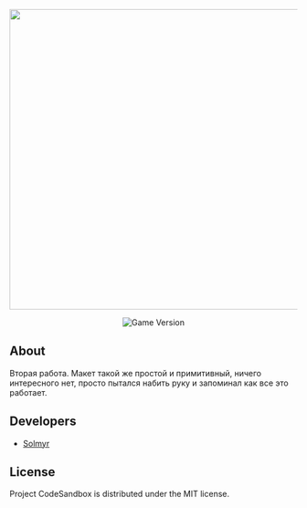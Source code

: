 <p align="center">
      <img src="https://i.ibb.co/fkY6p5d/Logo-1.png" width="526">
</p>

<p align="center">
   <img src="https://img.shields.io/badge/Version-1.0-blue" alt="Game Version">
</p>

## About

Вторая работа. Макет такой же простой и примитивный, ничего интересного нет, просто пытался набить руку и запоминал как все это работает.

## Developers

- [Solmyr](https://github.com/SoImyr)

## License
Project CodeSandbox is distributed under the MIT license.
